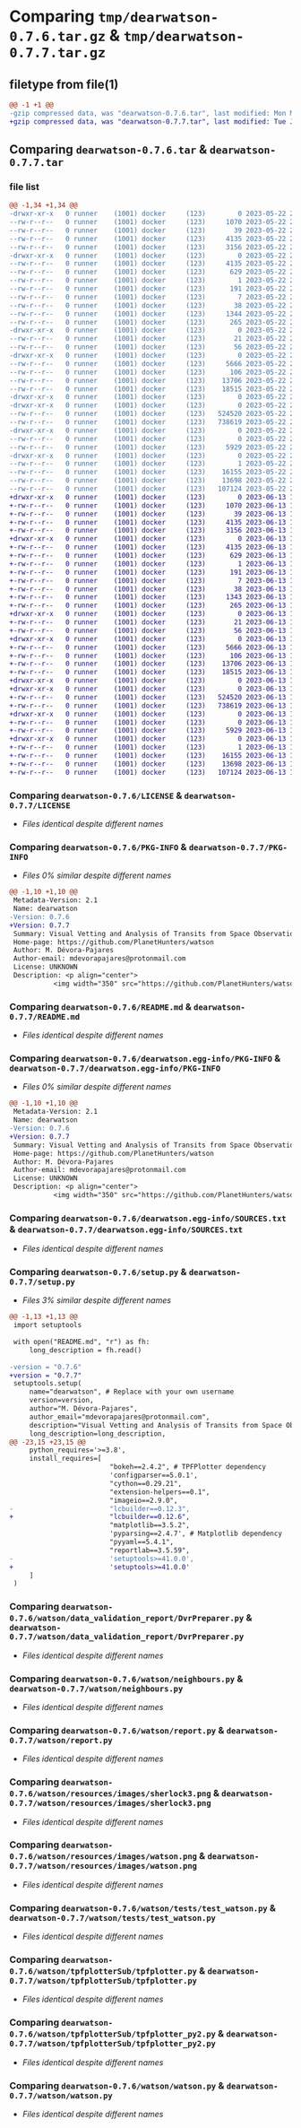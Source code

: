 # Comparing `tmp/dearwatson-0.7.6.tar.gz` & `tmp/dearwatson-0.7.7.tar.gz`

## filetype from file(1)

```diff
@@ -1 +1 @@
-gzip compressed data, was "dearwatson-0.7.6.tar", last modified: Mon May 22 21:58:22 2023, max compression
+gzip compressed data, was "dearwatson-0.7.7.tar", last modified: Tue Jun 13 19:21:05 2023, max compression
```

## Comparing `dearwatson-0.7.6.tar` & `dearwatson-0.7.7.tar`

### file list

```diff
@@ -1,34 +1,34 @@
-drwxr-xr-x   0 runner    (1001) docker     (123)        0 2023-05-22 21:58:22.784538 dearwatson-0.7.6/
--rw-r--r--   0 runner    (1001) docker     (123)     1070 2023-05-22 21:58:08.000000 dearwatson-0.7.6/LICENSE
--rw-r--r--   0 runner    (1001) docker     (123)       39 2023-05-22 21:58:08.000000 dearwatson-0.7.6/MANIFEST.in
--rw-r--r--   0 runner    (1001) docker     (123)     4135 2023-05-22 21:58:22.784538 dearwatson-0.7.6/PKG-INFO
--rw-r--r--   0 runner    (1001) docker     (123)     3156 2023-05-22 21:58:08.000000 dearwatson-0.7.6/README.md
-drwxr-xr-x   0 runner    (1001) docker     (123)        0 2023-05-22 21:58:22.780538 dearwatson-0.7.6/dearwatson.egg-info/
--rw-r--r--   0 runner    (1001) docker     (123)     4135 2023-05-22 21:58:22.000000 dearwatson-0.7.6/dearwatson.egg-info/PKG-INFO
--rw-r--r--   0 runner    (1001) docker     (123)      629 2023-05-22 21:58:22.000000 dearwatson-0.7.6/dearwatson.egg-info/SOURCES.txt
--rw-r--r--   0 runner    (1001) docker     (123)        1 2023-05-22 21:58:22.000000 dearwatson-0.7.6/dearwatson.egg-info/dependency_links.txt
--rw-r--r--   0 runner    (1001) docker     (123)      191 2023-05-22 21:58:22.000000 dearwatson-0.7.6/dearwatson.egg-info/requires.txt
--rw-r--r--   0 runner    (1001) docker     (123)        7 2023-05-22 21:58:22.000000 dearwatson-0.7.6/dearwatson.egg-info/top_level.txt
--rw-r--r--   0 runner    (1001) docker     (123)       38 2023-05-22 21:58:22.784538 dearwatson-0.7.6/setup.cfg
--rw-r--r--   0 runner    (1001) docker     (123)     1344 2023-05-22 21:58:09.000000 dearwatson-0.7.6/setup.py
--rw-r--r--   0 runner    (1001) docker     (123)      265 2023-05-22 21:58:09.000000 dearwatson-0.7.6/tox.ini
-drwxr-xr-x   0 runner    (1001) docker     (123)        0 2023-05-22 21:58:22.780538 dearwatson-0.7.6/watson/
--rw-r--r--   0 runner    (1001) docker     (123)       21 2023-05-22 21:58:09.000000 dearwatson-0.7.6/watson/__init__.py
--rw-r--r--   0 runner    (1001) docker     (123)       56 2023-05-22 21:58:09.000000 dearwatson-0.7.6/watson/constants.py
-drwxr-xr-x   0 runner    (1001) docker     (123)        0 2023-05-22 21:58:22.780538 dearwatson-0.7.6/watson/data_validation_report/
--rw-r--r--   0 runner    (1001) docker     (123)     5666 2023-05-22 21:58:09.000000 dearwatson-0.7.6/watson/data_validation_report/DvrPreparer.py
--rw-r--r--   0 runner    (1001) docker     (123)      106 2023-05-22 21:58:09.000000 dearwatson-0.7.6/watson/data_validation_report/__init__.py
--rw-r--r--   0 runner    (1001) docker     (123)    13706 2023-05-22 21:58:09.000000 dearwatson-0.7.6/watson/neighbours.py
--rw-r--r--   0 runner    (1001) docker     (123)    18515 2023-05-22 21:58:09.000000 dearwatson-0.7.6/watson/report.py
-drwxr-xr-x   0 runner    (1001) docker     (123)        0 2023-05-22 21:58:22.780538 dearwatson-0.7.6/watson/resources/
-drwxr-xr-x   0 runner    (1001) docker     (123)        0 2023-05-22 21:58:22.780538 dearwatson-0.7.6/watson/resources/images/
--rw-r--r--   0 runner    (1001) docker     (123)   524520 2023-05-22 21:58:09.000000 dearwatson-0.7.6/watson/resources/images/sherlock3.png
--rw-r--r--   0 runner    (1001) docker     (123)   738619 2023-05-22 21:58:09.000000 dearwatson-0.7.6/watson/resources/images/watson.png
-drwxr-xr-x   0 runner    (1001) docker     (123)        0 2023-05-22 21:58:22.784538 dearwatson-0.7.6/watson/tests/
--rw-r--r--   0 runner    (1001) docker     (123)        0 2023-05-22 21:58:10.000000 dearwatson-0.7.6/watson/tests/__init__.py
--rw-r--r--   0 runner    (1001) docker     (123)     5929 2023-05-22 21:58:10.000000 dearwatson-0.7.6/watson/tests/test_watson.py
-drwxr-xr-x   0 runner    (1001) docker     (123)        0 2023-05-22 21:58:22.784538 dearwatson-0.7.6/watson/tpfplotterSub/
--rw-r--r--   0 runner    (1001) docker     (123)        1 2023-05-22 21:58:11.000000 dearwatson-0.7.6/watson/tpfplotterSub/__init__.py
--rw-r--r--   0 runner    (1001) docker     (123)    16155 2023-05-22 21:58:11.000000 dearwatson-0.7.6/watson/tpfplotterSub/tpfplotter.py
--rw-r--r--   0 runner    (1001) docker     (123)    13698 2023-05-22 21:58:11.000000 dearwatson-0.7.6/watson/tpfplotterSub/tpfplotter_py2.py
--rw-r--r--   0 runner    (1001) docker     (123)   107124 2023-05-22 21:58:10.000000 dearwatson-0.7.6/watson/watson.py
+drwxr-xr-x   0 runner    (1001) docker     (123)        0 2023-06-13 19:21:05.992714 dearwatson-0.7.7/
+-rw-r--r--   0 runner    (1001) docker     (123)     1070 2023-06-13 19:20:53.000000 dearwatson-0.7.7/LICENSE
+-rw-r--r--   0 runner    (1001) docker     (123)       39 2023-06-13 19:20:53.000000 dearwatson-0.7.7/MANIFEST.in
+-rw-r--r--   0 runner    (1001) docker     (123)     4135 2023-06-13 19:21:05.988714 dearwatson-0.7.7/PKG-INFO
+-rw-r--r--   0 runner    (1001) docker     (123)     3156 2023-06-13 19:20:53.000000 dearwatson-0.7.7/README.md
+drwxr-xr-x   0 runner    (1001) docker     (123)        0 2023-06-13 19:21:05.988714 dearwatson-0.7.7/dearwatson.egg-info/
+-rw-r--r--   0 runner    (1001) docker     (123)     4135 2023-06-13 19:21:05.000000 dearwatson-0.7.7/dearwatson.egg-info/PKG-INFO
+-rw-r--r--   0 runner    (1001) docker     (123)      629 2023-06-13 19:21:05.000000 dearwatson-0.7.7/dearwatson.egg-info/SOURCES.txt
+-rw-r--r--   0 runner    (1001) docker     (123)        1 2023-06-13 19:21:05.000000 dearwatson-0.7.7/dearwatson.egg-info/dependency_links.txt
+-rw-r--r--   0 runner    (1001) docker     (123)      191 2023-06-13 19:21:05.000000 dearwatson-0.7.7/dearwatson.egg-info/requires.txt
+-rw-r--r--   0 runner    (1001) docker     (123)        7 2023-06-13 19:21:05.000000 dearwatson-0.7.7/dearwatson.egg-info/top_level.txt
+-rw-r--r--   0 runner    (1001) docker     (123)       38 2023-06-13 19:21:05.992714 dearwatson-0.7.7/setup.cfg
+-rw-r--r--   0 runner    (1001) docker     (123)     1343 2023-06-13 19:20:53.000000 dearwatson-0.7.7/setup.py
+-rw-r--r--   0 runner    (1001) docker     (123)      265 2023-06-13 19:20:53.000000 dearwatson-0.7.7/tox.ini
+drwxr-xr-x   0 runner    (1001) docker     (123)        0 2023-06-13 19:21:05.988714 dearwatson-0.7.7/watson/
+-rw-r--r--   0 runner    (1001) docker     (123)       21 2023-06-13 19:20:53.000000 dearwatson-0.7.7/watson/__init__.py
+-rw-r--r--   0 runner    (1001) docker     (123)       56 2023-06-13 19:20:53.000000 dearwatson-0.7.7/watson/constants.py
+drwxr-xr-x   0 runner    (1001) docker     (123)        0 2023-06-13 19:21:05.988714 dearwatson-0.7.7/watson/data_validation_report/
+-rw-r--r--   0 runner    (1001) docker     (123)     5666 2023-06-13 19:20:53.000000 dearwatson-0.7.7/watson/data_validation_report/DvrPreparer.py
+-rw-r--r--   0 runner    (1001) docker     (123)      106 2023-06-13 19:20:53.000000 dearwatson-0.7.7/watson/data_validation_report/__init__.py
+-rw-r--r--   0 runner    (1001) docker     (123)    13706 2023-06-13 19:20:53.000000 dearwatson-0.7.7/watson/neighbours.py
+-rw-r--r--   0 runner    (1001) docker     (123)    18515 2023-06-13 19:20:53.000000 dearwatson-0.7.7/watson/report.py
+drwxr-xr-x   0 runner    (1001) docker     (123)        0 2023-06-13 19:21:05.984714 dearwatson-0.7.7/watson/resources/
+drwxr-xr-x   0 runner    (1001) docker     (123)        0 2023-06-13 19:21:05.988714 dearwatson-0.7.7/watson/resources/images/
+-rw-r--r--   0 runner    (1001) docker     (123)   524520 2023-06-13 19:20:53.000000 dearwatson-0.7.7/watson/resources/images/sherlock3.png
+-rw-r--r--   0 runner    (1001) docker     (123)   738619 2023-06-13 19:20:53.000000 dearwatson-0.7.7/watson/resources/images/watson.png
+drwxr-xr-x   0 runner    (1001) docker     (123)        0 2023-06-13 19:21:05.988714 dearwatson-0.7.7/watson/tests/
+-rw-r--r--   0 runner    (1001) docker     (123)        0 2023-06-13 19:20:54.000000 dearwatson-0.7.7/watson/tests/__init__.py
+-rw-r--r--   0 runner    (1001) docker     (123)     5929 2023-06-13 19:20:54.000000 dearwatson-0.7.7/watson/tests/test_watson.py
+drwxr-xr-x   0 runner    (1001) docker     (123)        0 2023-06-13 19:21:05.988714 dearwatson-0.7.7/watson/tpfplotterSub/
+-rw-r--r--   0 runner    (1001) docker     (123)        1 2023-06-13 19:20:54.000000 dearwatson-0.7.7/watson/tpfplotterSub/__init__.py
+-rw-r--r--   0 runner    (1001) docker     (123)    16155 2023-06-13 19:20:55.000000 dearwatson-0.7.7/watson/tpfplotterSub/tpfplotter.py
+-rw-r--r--   0 runner    (1001) docker     (123)    13698 2023-06-13 19:20:55.000000 dearwatson-0.7.7/watson/tpfplotterSub/tpfplotter_py2.py
+-rw-r--r--   0 runner    (1001) docker     (123)   107124 2023-06-13 19:20:54.000000 dearwatson-0.7.7/watson/watson.py
```

### Comparing `dearwatson-0.7.6/LICENSE` & `dearwatson-0.7.7/LICENSE`

 * *Files identical despite different names*

### Comparing `dearwatson-0.7.6/PKG-INFO` & `dearwatson-0.7.7/PKG-INFO`

 * *Files 0% similar despite different names*

```diff
@@ -1,10 +1,10 @@
 Metadata-Version: 2.1
 Name: dearwatson
-Version: 0.7.6
+Version: 0.7.7
 Summary: Visual Vetting and Analysis of Transits from Space ObservatioNs
 Home-page: https://github.com/PlanetHunters/watson
 Author: M. Dévora-Pajares
 Author-email: mdevorapajares@protonmail.com
 License: UNKNOWN
 Description: <p align="center">
           <img width="350" src="https://github.com/PlanetHunters/watson/blob/main/images/watson.png?raw=true">
```

### Comparing `dearwatson-0.7.6/README.md` & `dearwatson-0.7.7/README.md`

 * *Files identical despite different names*

### Comparing `dearwatson-0.7.6/dearwatson.egg-info/PKG-INFO` & `dearwatson-0.7.7/dearwatson.egg-info/PKG-INFO`

 * *Files 0% similar despite different names*

```diff
@@ -1,10 +1,10 @@
 Metadata-Version: 2.1
 Name: dearwatson
-Version: 0.7.6
+Version: 0.7.7
 Summary: Visual Vetting and Analysis of Transits from Space ObservatioNs
 Home-page: https://github.com/PlanetHunters/watson
 Author: M. Dévora-Pajares
 Author-email: mdevorapajares@protonmail.com
 License: UNKNOWN
 Description: <p align="center">
           <img width="350" src="https://github.com/PlanetHunters/watson/blob/main/images/watson.png?raw=true">
```

### Comparing `dearwatson-0.7.6/dearwatson.egg-info/SOURCES.txt` & `dearwatson-0.7.7/dearwatson.egg-info/SOURCES.txt`

 * *Files identical despite different names*

### Comparing `dearwatson-0.7.6/setup.py` & `dearwatson-0.7.7/setup.py`

 * *Files 3% similar despite different names*

```diff
@@ -1,13 +1,13 @@
 import setuptools
 
 with open("README.md", "r") as fh:
     long_description = fh.read()
 
-version = "0.7.6"
+version = "0.7.7"
 setuptools.setup(
     name="dearwatson", # Replace with your own username
     version=version,
     author="M. Dévora-Pajares",
     author_email="mdevorapajares@protonmail.com",
     description="Visual Vetting and Analysis of Transits from Space ObservatioNs",
     long_description=long_description,
@@ -23,15 +23,15 @@
     python_requires='>=3.8',
     install_requires=[
                         "bokeh==2.4.2", # TPFPlotter dependency
                         'configparser==5.0.1',
                         "cython==0.29.21",
                         "extension-helpers==0.1",
                         "imageio==2.9.0",
-                        "lcbuilder==0.12.3",
+                        "lcbuilder==0.12.6",
                         "matplotlib==3.5.2",
                         'pyparsing==2.4.7', # Matplotlib dependency
                         "pyyaml==5.4.1",
                         "reportlab==3.5.59",
-                        'setuptools>=41.0.0',
+                        'setuptools>=41.0.0'
     ]
 )
```

### Comparing `dearwatson-0.7.6/watson/data_validation_report/DvrPreparer.py` & `dearwatson-0.7.7/watson/data_validation_report/DvrPreparer.py`

 * *Files identical despite different names*

### Comparing `dearwatson-0.7.6/watson/neighbours.py` & `dearwatson-0.7.7/watson/neighbours.py`

 * *Files identical despite different names*

### Comparing `dearwatson-0.7.6/watson/report.py` & `dearwatson-0.7.7/watson/report.py`

 * *Files identical despite different names*

### Comparing `dearwatson-0.7.6/watson/resources/images/sherlock3.png` & `dearwatson-0.7.7/watson/resources/images/sherlock3.png`

 * *Files identical despite different names*

### Comparing `dearwatson-0.7.6/watson/resources/images/watson.png` & `dearwatson-0.7.7/watson/resources/images/watson.png`

 * *Files identical despite different names*

### Comparing `dearwatson-0.7.6/watson/tests/test_watson.py` & `dearwatson-0.7.7/watson/tests/test_watson.py`

 * *Files identical despite different names*

### Comparing `dearwatson-0.7.6/watson/tpfplotterSub/tpfplotter.py` & `dearwatson-0.7.7/watson/tpfplotterSub/tpfplotter.py`

 * *Files identical despite different names*

### Comparing `dearwatson-0.7.6/watson/tpfplotterSub/tpfplotter_py2.py` & `dearwatson-0.7.7/watson/tpfplotterSub/tpfplotter_py2.py`

 * *Files identical despite different names*

### Comparing `dearwatson-0.7.6/watson/watson.py` & `dearwatson-0.7.7/watson/watson.py`

 * *Files identical despite different names*


